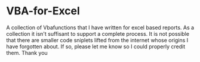 # VBA-for-Excel

A collection of Vbafunctions that I have written for excel based reports. As a collection it isn't suffisant to support a complete process. It is not possible that there are smaller code sniplets lifted from the internet whose origins I have forgotten about. If so, please let me know so I could properly credit them. Thank you
